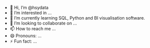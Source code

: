 - 👋 Hi, I’m @hsydata
- 👀 I’m interested in ...
- 🌱 I’m currently learning SQL, Python and BI visualisation software.
- 💞️ I’m looking to collaborate on ...
- 📫 How to reach me ...
- 😄 Pronouns: ...
- ⚡ Fun fact: ...

<!---
hsydata/hsydata is a ✨ special ✨ repository because its `README.md` (this file) appears on your GitHub profile.
You can click the Preview link to take a look at your changes.
--->

